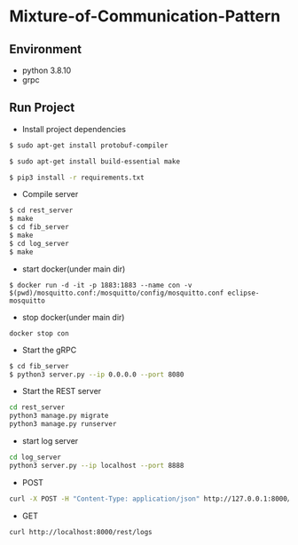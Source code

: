# Mixture-of-Communication-Pattern

## Environment
- python 3.8.10
- grpc
## Run Project
- Install project dependencies
```bash
$ sudo apt-get install protobuf-compiler

$ sudo apt-get install build-essential make

$ pip3 install -r requirements.txt
```
- Compile server
```bash
$ cd rest_server 
$ make
$ cd fib_server 
$ make
$ cd log_server
$ make
```
- start docker(under main dir)
```
$ docker run -d -it -p 1883:1883 --name con -v $(pwd)/mosquitto.conf:/mosquitto/config/mosquitto.conf eclipse-mosquitto
```
- stop docker(under main dir)
```
docker stop con
```
- Start the gRPC
```bash
$ cd fib_server
$ python3 server.py --ip 0.0.0.0 --port 8080
```
- Start the REST server
```bash
cd rest_server 
python3 manage.py migrate
python3 manage.py runserver
```
- start log server
```bash
cd log_server
python3 server.py --ip localhost --port 8888
```

- POST
```bash
curl -X POST -H "Content-Type: application/json" http://127.0.0.1:8000/rest/fibonacci/ -d "{\"order\":\"$(Input)\"}"
```
- GET
```bash
curl http://localhost:8000/rest/logs
```